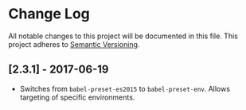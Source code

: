 # Change Log

All notable changes to this project will be documented in this file.
This project adheres to [Semantic Versioning](http://semver.org/).

## [2.3.1] - 2017-06-19

* Switches from `babel-preset-es2015` to `babel-preset-env`.
  Allows targeting of specific environments.
